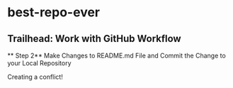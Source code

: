 # best-repo-ever
Trailhead: Work with GitHub Workflow
------------

** Step 2**
Make Changes to README.md File and Commit the Change to your Local Repository

Creating a conflict!
